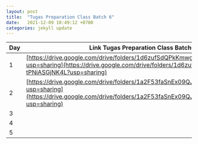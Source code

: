 ```yaml
---
layout: post
title:  "Tugas Preparation Class Batch 6"
date:   2021-12-09 10:49:12 +0700
categories: jekyll update
---
```

 | Day | Link Tugas Preparation Class Batch6                                                                                                                                          |
| --- | ---------------------------------------------------------------------------------------------------------------------------------------------------------------------------- |
| 1   | [https://drive.google.com/drive/folders/1d6zufSdQPkKmwgDs5Er-tPNiASGjNK4L?usp=sharing](https://drive.google.com/drive/folders/1d6zufSdQPkKmwgDs5Er-tPNiASGjNK4L?usp=sharing) |
| 2   | [https://drive.google.com/drive/folders/1a2F53faSnEx09QJ7eqjJs8gkVEKBCGEw?usp=sharing](https://drive.google.com/drive/folders/1a2F53faSnEx09QJ7eqjJs8gkVEKBCGEw?usp=sharing) |
| 3   |                                                                                                                                                                              |
| 4   |                                                                                                                                                                              |
| 5   |                                                                                                                                                                              |

[jekyll-docs]: https://jekyllrb.com/docs/home
[jekyll-gh]:   https://github.com/jekyll/jekyll
[jekyll-talk]: https://talk.jekyllrb.com/
